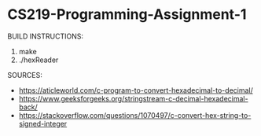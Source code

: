# CS219-Programming-Assignment-1
BUILD INSTRUCTIONS:
1. make
2. ./hexReader

SOURCES:
 - https://aticleworld.com/c-program-to-convert-hexadecimal-to-decimal/
 - https://www.geeksforgeeks.org/stringstream-c-decimal-hexadecimal-back/
 - https://stackoverflow.com/questions/1070497/c-convert-hex-string-to-signed-integer
